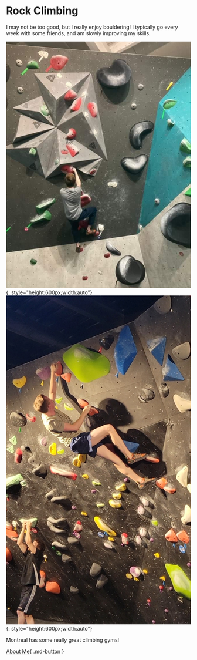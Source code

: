 # Rock Climbing

I may not be too good, but I really enjoy bouldering! I typically go every week with some friends, and am slowly improving my skills.

![Climb1](./media/climb1.jpg "Bouldering"){: style="height:600px;width:auto"}
![Climb2](./media/climb2.jpg "Bouldering"){: style="height:600px;width:auto"}

Montreal has some really great climbing gyms!

[About Me](./about/index.md){ .md-button }